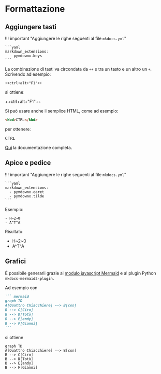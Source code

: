 # Formattazione

## Aggiungere tasti

!!! important "Aggiungere le righe seguenti al file `mkdocs.yml`"

    ```yaml
    markdown_extensions:
      - pymdownx.keys
    ```


La combinazione di tasti va circondata da `++` e tra un tasto e un altro un `+`. Scrivendo ad esempio:

```
++ctrl+alt+"F1"++
```

si ottiene:

++ctrl+alt+"F1"++

Si può usare anche il semplice HTML, come ad esempio:

```html
<kbd>CTRL</kbd>
```

per ottenere:

<kbd>CTRL</kbd>


[Qui](https://facelessuser.github.io/pymdown-extensions/extensions/keys/) la documentazione completa.

## Apice e pedice

!!! important "Aggiungere le righe seguenti al file `mkdocs.yml`"

    ```yaml
    markdown_extensions:
      - pymdownx.caret
      - pymdownx.tilde
    ```

Esempio:

```
- H~2~0
- A^T^A
```

Risultato:

- H~2~0
- A^T^A

## Grafici

È possibile generarli grazie al [modulo javascript Mermaid](https://mermaid-js.github.io/mermaid/#/) e al plugin Python `mkdocs-mermaid2-plugin`.

Ad esempio con

```` markdown
``` mermaid
graph TD
A[Quattro Chiacchiere] --> B[con]
B --> C[Ciro]
B --> D[Totò]
B --> E[andy]
B --> F[Gianni]
```
````

si ottiene

``` mermaid
graph TD
A[Quattro Chiacchiere] --> B[con]
B --> C[Ciro]
B --> D[Totò]
B --> E[andy]
B --> F[Gianni]
```
